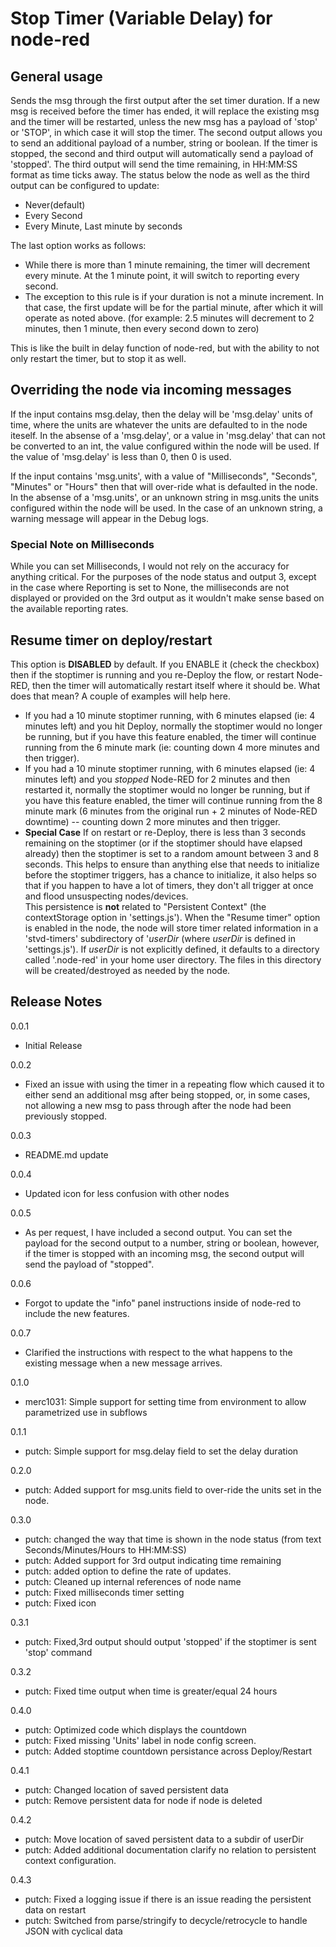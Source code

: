 # Stop Timer (Variable Delay) for node-red #


## General usage ##
Sends the msg through the first output after the set timer duration. If a new msg is received before the timer has ended, it will replace the existing msg and the timer will be restarted, unless the new msg has a payload of 'stop' or 'STOP', in which case it will stop the timer. The second output allows you to send an additional payload of a number, string or boolean. If the timer is stopped, the second and third output will automatically send a payload of 'stopped'. The third output will send the time remaining, in HH:MM:SS format as time ticks away. The status below the node as well as the third output can be configured to update:

* Never(default)
* Every Second
* Every Minute, Last minute by seconds

The last option works as follows:
* While there is more than 1 minute remaining, the timer will decrement every minute. At the 1 minute point, it will switch to reporting every second.
* The exception to this rule is if your duration is not a minute increment. In that case, the first update will be for the partial minute, after which it will operate as noted above. (for example: 2.5 minutes will decrement to 2 minutes, then 1 minute, then every second down to zero)

This is like the built in delay function of node-red, but with the ability to not only restart the timer, but to stop it as well.

## Overriding the node via incoming messages ##
If the input contains msg.delay, then the delay will be 'msg.delay' units of time, where the units are whatever the units are defaulted to in the node iteself. In the absense of a 'msg.delay', or a value in 'msg.delay' that can not be converted to an int, the value configured within the node will be used. If the value of 'msg.delay' is less than 0, then 0 is used.

If the input contains 'msg.units', with a value of "Milliseconds", "Seconds", "Minutes" or "Hours" then that will over-ride what is defaulted in the node. In the absense of a 'msg.units', or an unknown string in msg.units the units configured within the node will be used. In the case of an unknown string, a warning message will appear in the Debug logs.

### Special Note on Milliseconds ###
While you can set Milliseconds, I would not rely on the accuracy for anything critical. For the purposes of the node status and output 3, except in the 
case where Reporting is set to None, the milliseconds are not displayed or provided on the 3rd output as it wouldn't make sense based on the available
reporting rates.

## Resume timer on deploy/restart ##
This option is **DISABLED** by default. If you ENABLE it (check the checkbox) then if the stoptimer is running and you re-Deploy the flow, or restart Node-RED, then the timer will automatically restart itself where it should be. What does that mean? A couple of examples will help here. 	  
* If you had a 10 minute stoptimer running, with 6 minutes elapsed (ie: 4 minutes left) and you hit Deploy, normally the stoptimer would no longer be running, but if you have this feature enabled, the timer will continue running from the 6 minute mark (ie: counting down 4 more minutes and then trigger).
* If you had a 10 minute stoptimer running, with 6 minutes elapsed (ie: 4 minutes left) and you *stopped* Node-RED for 2 minutes and then restarted it, normally the stoptimer would no longer be running, but if you have this feature enabled, the timer will continue running from the 8 minute mark (6 minutes from the original run + 2 minutes of Node-RED downtime) -- counting down 2 more minutes and then trigger.
* **Special Case** If on restart or re-Deploy, there is less than 3 seconds remaining on the stoptimer (or if the stoptimer should have elapsed already) then the stoptimer is set to a random amount between 3 and 8 seconds. This helps to ensure than anything else that needs to initialize before the stoptimer triggers, has a chance to initialize, it also helps so that if you happen to have a lot of timers, they don't all trigger at once and flood unsuspecting nodes/devices.		
This persistence is **not** related to "Persistent Context" (the contextStorage option in 'settings.js'). When the "Resume timer" option is enabled in the node, the node will store timer related information in a 'stvd-timers' subdirectory of '*userDir* (where *userDir* is defined in 'settings.js'). If *userDir* is not explicitly defined, it defaults to a directory called '.node-red' in your home user directory. The files in this directory will be created/destroyed as needed by the node.

## Release Notes ##
0.0.1 
- Initial Release

0.0.2 
- Fixed an issue with using the timer in a repeating flow which caused it to either send an additional msg after being stopped, or, in some cases, not allowing a new msg to pass through after the node had been previously stopped.

0.0.3 
- README.md update

0.0.4 
- Updated icon for less confusion with other nodes

0.0.5 
- As per request, I have included a second output. You can set the payload for the second output to a number, string or boolean, however, if the timer is stopped with an incoming msg, the second output will send the payload of "stopped".

0.0.6 
- Forgot to update the "info" panel instructions inside of node-red to include the new features.

0.0.7 
- Clarified the instructions with respect to the what happens to the existing message when a new message arrives.

0.1.0 
- merc1031: Simple support for setting time from environment to allow parametrized use in subflows

0.1.1 
- putch: Simple support for msg.delay field to set the delay duration

0.2.0 
- putch: Added support for msg.units field to over-ride the units set in the node.

0.3.0 
- putch: changed the way that time is shown in the node status (from text Seconds/Minutes/Hours to HH:MM:SS)
- putch: Added support for 3rd output indicating time remaining
- putch: added option to define the rate of updates. 
- putch: Cleaned up internal references of node name
- putch: Fixed milliseconds timer setting 
- putch: Fixed icon

0.3.1
- putch: Fixed,3rd output should output 'stopped' if the stoptimer is sent 'stop' command

0.3.2
- putch: Fixed time output when time is greater/equal 24 hours

0.4.0
- putch: Optimized code which displays the countdown 
- putch: Fixed missing 'Units' label in node config screen.
- putch: Added stoptime countdown persistance across Deploy/Restart

0.4.1
- putch: Changed location of saved persistent data
- putch: Remove persistent data for node if node is deleted

0.4.2
- putch: Move location of saved persistent data to a subdir of userDir
- putch: Added additional documentation clarify no relation to persistent context configuration.

0.4.3
- putch: Fixed a logging issue if there is an issue reading the persistent data on restart
- putch: Switched from parse/stringify to decycle/retrocycle to handle JSON with cyclical data